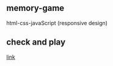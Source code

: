 ## memory-game
html-css-javaScript (responsive design)
## check and play 
[link]( https://emaneldeeb.github.io/memory-game/memory.html)
